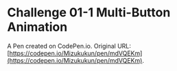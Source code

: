 # Challenge 01-1  Multi-Button Animation

A Pen created on CodePen.io. Original URL: [https://codepen.io/Mizukukun/pen/mdVQEKm](https://codepen.io/Mizukukun/pen/mdVQEKm).


